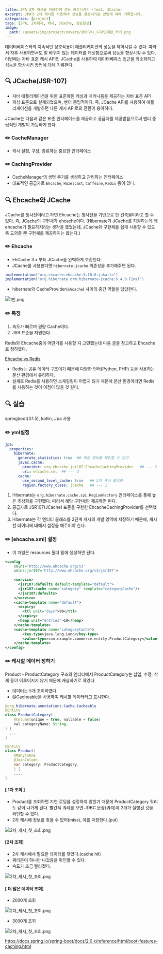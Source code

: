 ```yaml
---
title: JPA 2차 캐시를 이용하여 성능 향상시키기 (feat. JCache)
excerpt: JPA의 2차 캐시를 사용하여 성능을 향상시키는 방법에 대해 기록합니다. 
categories: [project]
tags: [JPA, 2차캐시, 캐시, JCache, 성능향상]
image:
  path: /assets/img/project/covers/장바구니_디자인패턴_커버.png
---
```


데이터베이스와의 지속적인 상호작용이 애플리케이션의 성능을 저하시킬 수 있다. 따라서 자주 사용되면서도 잘 바뀌지 않는 데이터를 캐싱함으로써 성능을 향상시킬 수 있다.
이번에는 자바 표준 캐시 API인 JCache를 사용하여 데이터베이스 접근을 최소화하고 성능을 향상시킨 방법에 대해 기록한다. 

## 🔍 JCache(JSR-107)
- 자바 애플리케이션을 위한 표준화된 캐싱과 매커니즘을 제공하는 자바 표준 API
- 캐싱 표준으로 설계되었으며, 벤더 중립적이다. 즉, JCache API를 사용하여 애플리케이션을 개발하면 다른 캐시 API로의 전환이 용이하다.

JCache는 다음과 같은 표준 인터페이스를 제공하고 공급자를 제공받음으로써 벤더 중립적인 개발이 가능하게 한다.
### ✏️ CacheManager
- 캐시 설정, 구성, 종료하는 중요한 인터페이스

### ✏️ CachingProvider
- CacheManager의 생명 주기를 생성하고 관리하는 인터페이스
- 대표적인 공급자로 `Ehcache`,  `Hazelcast`, `Caffeine`, `Redis` 등이 있다.

## 🔍 Ehcache와 JCache
JCache를 청사진이라고 하면 Ehcache는 청사진을 기반으로 한 건축물이라고 할 수 있다. 즉, JCache의 구현체가 ehcache이다. (Hibernate가 JCache를 지원하는데 왜 ehcache가 필요하지라는 생각을 했었는데, JCache와 구현체를 쉽게 사용할 수 있도록 도와줄 뿐 구현체를 제공하지는 않는다.)

### ✏️ Ehcache
- EhCache 3.x 부터 JCache를 완벽하게 호환한다.
- JCache를 사용한다면 `hibernate-jcache` 의존성을 추가해주면 된다.

~~~gradle
implementation("org.ehcache:ehcache:3.10.0:jakarta") 
implementation("org.hibernate.orm:hibernate-jcache:6.4.0.Final")
~~~
- hibernate와 CacheProvider(`ehcache`) 사이의 중간 역할을 담당한다.

![1번.png](/assets/img/project/cache/1번.png)

### ✏️ 특징
1. 속도가 빠르며 경량 Cache이다.
3. JSR 표준을 지원한다. 

Redis와 Ehcache중에 어떤거를 사용할 지 고민했는데 다음 글을 참고하고 Ehcache로 정하였다. 

[Ehcache vs Redis](https://stackoverflow.com/questions/33123633/redis-or-ehcache)

- Redis는 공유 데이터 구조이기  때문에 다양한 언어(Python, PHP) 등을 사용하는 분산 환경에서 유리하다.
- 실제로 Redis를 사용하면 스케일링이 어렵지 않기 때문에 분산 환경이라면 Redis를 사용하는 것이 이점이 많을 것 같다.


## 🔍 실습
springboot(3.1.5), kotlin, Jpa 사용

### ✏️ yml설정
~~~yml
jpa:  
  properties:  
    hibernate:  
      generate_statistics: true  ## 캐싱 정보를 확인할 수 있다.
      javax.cache:  
        provider: org.ehcache.jsr107.EhcacheCachingProvider   ## --- 2
        uri: ehcache.xml  ## --- 3
      cache:  
        use_second_level_cache: true   ## 2차 캐시 활성화
        region.factory_class: jcache   ## --- 1
~~~

1. Hibernate는 `org.hibernate.cache.spi.RegionFactory` 인터페이스를 통해 높은 추상화를 구현했다. 따라서 해당 구현체만 제공하면 된다.
2. 공급자로 JSR107(JCache) 표준을 구현한 EhcacheCachingProvider를 선택했다.
3. Hibernate는 각 엔티티 클래스를 2단계 캐시의 개별 영역에 저장하기 때문에, 캐시할 데이터에 대해서 설정을 해주어야 한다.

### ✏️ [ehcache.xml] 설정
 - 이 파일은 resources 폴더 밑에 생성하면 된다.

~~~xml
<config  
    xmlns='http://www.ehcache.org/v3'  
    xmlns:jsr107='http://www.ehcache.org/v3/jsr107'>  
  
    <service>        
      <jsr107:defaults default-template="default">  
      <jsr107:cache name="category" template="categoryCache"/>  
      </jsr107:defaults>  
    </service>  
    <cache-template name="default">  
      <expiry>            
        <ttl unit="days">90</ttl>  
      </expiry>        
      <heap unit="entries">10</heap>  
    </cache-template>  
    <cache-template name="categoryCache">  
        <key-type>java.lang.Long</key-type>  
        <value-type>com.example.commerce.entity.ProductCategory</value-type>  
    </cache-template>  
</config>
~~~

### ✏️ 캐시할 데이터 정하기
Product - ProductCategory 구조의 엔티티에서 ProductCategory는 삽입, 수정, 삭제 등이 이루어지지 않기 때문에 캐싱하기로 하였다.
- 데이터는 5개 조회하였다.
- @Cacheable을 사용하여 캐시할 데이터라고 표시한다.

~~~java
@org.hibernate.annotations.Cache.Cacheable  
@Entity  
class ProductCategory(  
    @Column(unique = true, nullable = false)  
    val categoryName: String,  
) {  
  ...
}
~~~

~~~java
@Entity  
class Product(  
    @ManyToOne  
    @JoinColumn    
    var category: ProductCategory,    
    ) {  
    ....
}
~~~

#### [ 1차 조회 ]
- Product를 조회하면 지연 로딩을 설정하지 않았기 때문에 ProductCategory 쿼리도 같이 나가게 된다. 빨간색 쿼리를 보면 JDBC 문장(쿼리)이 2개가 실행된 것을 확인할 수 있다.
- 2차 캐시에 정보를 찾을 수 없어(miss), 이를 저장한다.(put)

![2차_캐시_첫_조회.png](/assets/img/project/cache/2차_캐시_첫_조회.png)


#### [2차 조회]
- 2차 캐시에서 필요한 데이터를 찾았다.(cache hit)
- 쿼리문이 하나만 나갔음을 확인할 수 있다.
- 속도가 조금 빨라졌다.

![2차_캐시_첫_조회.png](/assets/img/project/cache/2차_캐시_두번째_조회.png)


#### [ 더 많은 데이터 조회]
- 2000개 조회

![2차_캐시_첫_조회.png](/assets/img/project/cache/2000.png)

- 3000개 조회

![2차_캐시_첫_조회.png](/assets/img/project/cache/3000.png)


https://docs.spring.io/spring-boot/docs/2.0.x/reference/html/boot-features-caching.html
